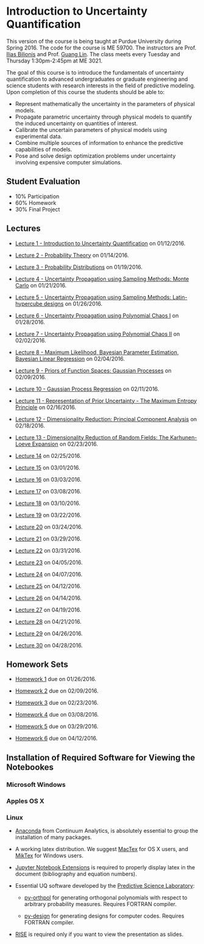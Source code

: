 # Introduction to Uncertainty Quantification

This version of the course is being taught at Purdue University during Spring 2016.
The code for the course is ME 59700.
The instructors are Prof. [Ilias Bilionis](http://www.predictivesciencelab.org/people.html) and
Prof. [Guang Lin](https://www.math.purdue.edu/~lin491/).
The class meets every Tuesday and Thursday 1:30pm-2:45pm at ME 3021.

The goal of this course is to introduce the fundamentals of uncertainty quantification to advanced undergraduates or graduate engineering and science students with research interests in the field of predictive modeling. Upon completion of this course the students should be able to:

+ Represent mathematically the uncertainty in the parameters of physical models.
+ Propagate parametric uncertainty through physical models to quantify the induced uncertainty on quantities of interest.
+ Calibrate the uncertain parameters of physical models using experimental data.
+ Combine multiple sources of information to enhance the predictive capabilities of models.
+ Pose and solve design optimization problems under uncertainty involving expensive computer simulations.

## Student Evaluation

+ 10% Participation
+ 60% Homework
+ 30% Final Project

## Lectures

+ [Lecture 1 - Introduction to Uncertainty Quantification](lectures/lec_01.ipynb) on 01/12/2016.

+ [Lecture 2 - Probability Theory](lectures/lec_02.ipynb) on 01/14/2016.

+ [Lecture 3 - Probability Distributions](lectures/lec_03.ipynb) on 01/19/2016.

+ [Lecture 4 - Uncertainty Propagation using Sampling Methods: Monte Carlo](lectures/lec_04.ipynb) on 01/21/2016.

+ [Lecture 5 - Uncertainty Propagation using Sampling Methods: Latin-hypercube designs](lectures/lec_05.ipynb) on 01/26/2016.

+ [Lecture 6 - Uncertainty Propagation using Polynomial Chaos I](lectures/lec_06.ipynb) on 01/28/2016.

+ [Lecture 7 - Uncertainty Propagation using Polynomial Chaos II](lectures/lec_07.ipynb) on 02/02/2016.

+ [Lecture 8 - Maximum Likelihood, Bayesian Parameter Estimation, Bayesian Linear Regression](lectures/lec_08.ipynb) on 02/04/2016.

+ [Lecture 9 - Priors of Function Spaces: Gaussian Processes](lectures/lec_09.ipynb) on 02/09/2016.

+ [Lecture 10 - Gaussian Process Regression](lectures/lec_10.ipynb) on 02/11/2016.

+ [Lecture 11 - Representation of Prior Uncertainty - The Maximum Entropy Principle](lectures/lec_11.ipynb) on 02/16/2016.

+ [Lecture 12 - Dimensionality Reduction: Principal Component Analysis](lectures/lec_12.ipynb) on 02/18/2016.

+ [Lecture 13 - Dimensionality Reduction of Random Fields: The Karhunen-Loeve Expansion](lectures/lec_13.ipynb) on 02/23/2016.

+ [Lecture 14](lectures/lec_14.ipynb) on 02/25/2016.

+ [Lecture 15](lectures/lec_15.ipynb) on 03/01/2016.

+ [Lecture 16](lectures/lec_16.ipynb) on 03/03/2016.

+ [Lecture 17](lectures/lec_17.ipynb) on 03/08/2016.

+ [Lecture 18](lectures/lec_18.ipynb) on 03/10/2016.

+ [Lecture 19](lectures/lec_19.ipynb) on 03/22/2016.

+ [Lecture 20](lectures/lec_20.ipynb) on 03/24/2016.

+ [Lecture 21](lectures/lec_21.ipynb) on 03/29/2016.

+ [Lecture 22](lectures/lec_22.ipynb) on 03/31/2016.

+ [Lecture 23](lectures/lec_23.ipynb) on 04/05/2016.

+ [Lecture 24](lectures/lec_24.ipynb) on 04/07/2016.

+ [Lecture 25](lectures/lec_25.ipynb) on 04/12/2016.

+ [Lecture 26](lectures/lec_26.ipynb) on 04/14/2016.

+ [Lecture 27](lectures/lec_27.ipynb) on 04/19/2016.

+ [Lecture 28](lectures/lec_28.ipynb) on 04/21/2016.

+ [Lecture 29](lectures/lec_29.ipynb) on 04/26/2016.

+ [Lecture 30](lectures/lec_30.ipynb) on 04/28/2016.


## Homework Sets

+ [Homework 1](hw/hw_01.ipynb) due on 01/26/2016.

+ [Homework 2](hw/hw_02.ipynb) due on 02/09/2016.

+ [Homework 3](hw/hw_03.ipynb) due on 02/23/2016.

+ [Homework 4](hw/hw_04.ipynb) due on 03/08/2016.

+ [Homework 5](hw/hw_05.ipynb) due on 03/29/2016.

+ [Homework 6](hw/hw_06.ipynb) due on 04/12/2016.


## Installation of Required Software for Viewing the Notebookes

### Microsoft Windows

### Apples OS X

### Linux

+ [Anaconda](https://www.continuum.io/downloads) from Continuum Analytics, is absolutely essential to group the installation of many packages.

+ A working latex distribution. We suggest [MacTex](https://tug.org/mactex/) for OS X users, and [MikTex](http://miktex.org) for Windows users.

+ [Jupyter Notebook Extensions](https://github.com/ipython-contrib/IPython-notebook-extensions)
is required to properly display latex in the document (bibliography and equation numbers).

+ Essential UQ software developed by the [Predictive Science Laboratory](http://www.predictivesciencelab.org):
    
    + [py-orthpol](https://github.com/PredictiveScienceLab/py-orthpol) for generating orthogonal polynomials with respect to arbitrary probability measures. Requires FORTRAN compiler.
    
    + [py-design](https://github.com/PredictiveScienceLab/py-design) for generating designs for computer codes. Requires FORTRAN compiler.

+ [RISE](https://github.com/damianavila/RISE.git) is required only if you want to view the presentation as slides.
